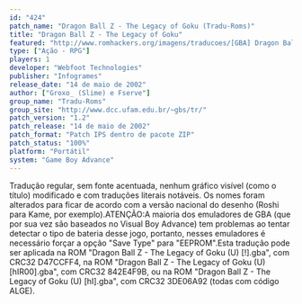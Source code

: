 ```yaml
---
id: "424"
patch_name: "Dragon Ball Z - The Legacy of Goku (Tradu-Roms)"
title: "Dragon Ball Z - The Legacy of Goku"
featured: "http://www.romhackers.org/imagens/traducoes/[GBA] Dragon Ball Z - The Legacy of Goku - Evil Darkness e Tradu-Roms - 1.png"
type: ["Ação - RPG"]
players: 1
developer: "Webfoot Technologies"
publisher: "Infogrames"
release_date: "14 de maio de 2002"
author: ["Groxo_ (Slime) e Fserve"]
group_name: "Tradu-Roms"
group_site: "http://www.dcc.ufam.edu.br/~gbs/tr/"
patch_version: "1.2"
patch_release: "14 de maio de 2002"
patch_format: "Patch IPS dentro de pacote ZIP"
patch_status: "100%"
platform: "Portátil"
system: "Game Boy Advance"
---
```


Tradução regular, sem fonte acentuada, nenhum gráfico visível (como o título) modificado e com traduções literais notáveis. Os nomes foram alterados para ficar de acordo com a versão nacional do desenho (Roshi para Kame, por exemplo).ATENÇÃO:A maioria dos emuladores de GBA (que por sua vez são baseados no Visual Boy Advance) tem problemas ao tentar detectar o tipo de bateria desse jogo, portanto, nesses emuladores é necessário forçar a opção "Save Type" para "EEPROM".Esta tradução pode ser aplicada na ROM "Dragon Ball Z - The Legacy of Goku (U) [!].gba", com CRC32 D47CCFF4, na ROM "Dragon Ball Z - The Legacy of Goku (U) [hIR00].gba", com CRC32 842E4F9B, ou na ROM "Dragon Ball Z - The Legacy of Goku (U) [hI].gba", com CRC32 3DE06A92 (todas com código ALGE).